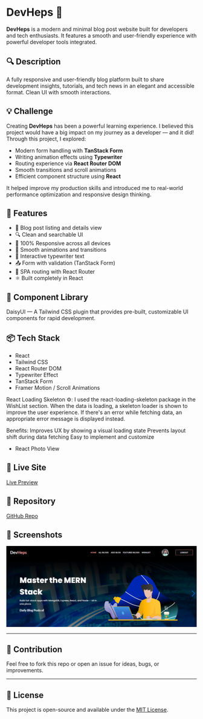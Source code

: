 # DevHeps 📝

**DevHeps** is a modern and minimal blog post website built for developers and tech enthusiasts. It features a smooth and user-friendly experience with powerful developer tools integrated.

## 🔍 Description

A fully responsive and user-friendly blog platform built to share development insights, tutorials, and tech news in an elegant and accessible format. Clean UI with smooth interactions.

## 💡 Challenge

Creating **DevHeps** has been a powerful learning experience. I believed this project would have a big impact on my journey as a developer — and it did!  
Through this project, I explored:

- Modern form handling with **TanStack Form**
- Writing animation effects using **Typewriter**
- Routing experience via **React Router DOM**
- Smooth transitions and scroll animations
- Efficient component structure using **React**

It helped improve my production skills and introduced me to real-world performance optimization and responsive design thinking.

## 🚀 Features

- 📰 Blog post listing and details view
- 🔍 Clean and searchable UI
- 📱 100% Responsive across all devices
- 🎨 Smooth animations and transitions
- 💬 Interactive typewriter text
- 📤 Form with validation (TanStack Form)
- 🔁 SPA routing with React Router
- ⚛️ Built completely in React

## 🦞 Component Library

DaisyUI — A Tailwind CSS plugin that provides pre-built, customizable UI components for rapid development.

## 📦 Tech Stack

- React
- Tailwind CSS
- React Router DOM
- Typewriter Effect
- TanStack Form
- Framer Motion / Scroll Animations

React Loading Skeleton ⚙️:
I used the react-loading-skeleton package in the WishList section.
When the data is loading, a skeleton loader is shown to improve the user experience.
If there's an error while fetching data, an appropriate error message is displayed instead.

Benefits:
Improves UX by showing a visual loading state
Prevents layout shift during data fetching
Easy to implement and customize
- React Photo View

## 🔗 Live Site

[Live Preview](https://auth-practice-eaa42.web.app)

## 📂 Repository

[GitHub Repo](https://github.com/Programming-Hero-Web-Course4/b11a11-client-side-abulhasan7bd.git) 

## 📸 Screenshots

<img src="./public/screenshots/image.png" width="1000" alt="Home Page Screenshot" />

---

## 🙌 Contribution

Feel free to fork this repo or open an issue for ideas, bugs, or improvements.

---

## 📃 License

This project is open-source and available under the [MIT License](LICENSE).

